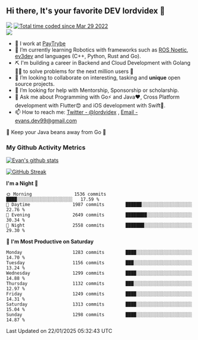 ## Hi there, It's your favorite DEV lordvidex 👋
<img src="https://komarev.com/ghpvc/?username=lordvidex&label=Views&color=blue&style=plastic" /> <a href="https://wakatime.com/@0e56db35-d16b-410a-acc0-4085055304bf"><img src="https://wakatime.com/badge/user/0e56db35-d16b-410a-acc0-4085055304bf.svg" alt="Total time coded since Mar 29 2022" /></a>  
![](https://github-profile-trophy.vercel.app/?username=lordvidex)
- 🔭 I work at [PayTrybe](https://www.paytrybe.com)
- 🌱 I’m currently learning Robotics with frameworks such as [ROS Noetic](ros.org), [ev3dev](www.ev3dev.org) and languages (C++, Python, Rust and Go).
- ⛏️ I'm building a career in Backend and Cloud Development with Golang 🧙🏼 to solve problems for the next million users 🤌
- 👯 I’m looking to collaborate on interesting, tasking and **unique** open source projects.
- 🤔 I’m looking for help with Mentorship, Sponsorship or scholarship.
- 💬 Ask me about Programming with Go⚡️ and Java❤️, Cross Platform development with Flutter😍 and iOS development with Swift🚀.
- 📫 How to reach me: [Twitter - @lordvidex](https://twitter.com/lordvidex) , [Email - evans.dev99@gmail.com](mailto:evans.dev99@gmail.com?body=Hello%20Evans,)
  
    
🎤 Keep your Java beans away from Go 🌚
  
  
### My Github Activity Metrics
<div>
<!-- <a href="https://github.com/lordvidex">
  <img src="https://github-readme-stats.vercel.app/api/top-langs/?username=lordvidex&theme=light" />
</a>    -->
<!-- [![Top Langs](https://github-readme-stats.vercel.app/api/top-langs/?username=lordvidex)](https://github.com/lordvidex/)  -->
<a href="https://github.com/lordvidex">
 <img src="https://github-readme-stats.vercel.app/api?username=lordvidex&show_icons=true&theme=light&line_height=27" alt="Evan's github stats"/>
</a>
</div>

[![GitHub Streak](https://github-readme-streak-stats.herokuapp.com?user=lordvidex&theme=github-dark&hide_border=true)](https://git.io/streak-stats)

<!--
  <a href="https://github.com/iampawan/FlutterExampleApps">
    <img align="center" src="https://github-readme-stats.vercel.app/api/pin/?username=iampawan&repo=FlutterExampleApps&theme=light" />

  </a>
  <a href="https://github.com/iampawan/VelocityX">
   <img align="center" src="https://github-readme-stats.vercel.app/api/pin/?username=iampawan&repo=VelocityX&theme=light" />
  </a>
-->
<!--START_SECTION:waka-->
**I'm a Night 🦉** 

```text
🌞 Morning                1536 commits        ████░░░░░░░░░░░░░░░░░░░░░   17.59 % 
🌆 Daytime                1987 commits        ██████░░░░░░░░░░░░░░░░░░░   22.76 % 
🌃 Evening                2649 commits        ████████░░░░░░░░░░░░░░░░░   30.34 % 
🌙 Night                  2558 commits        ███████░░░░░░░░░░░░░░░░░░   29.30 % 
```
📅 **I'm Most Productive on Saturday** 

```text
Monday                   1283 commits        ████░░░░░░░░░░░░░░░░░░░░░   14.70 % 
Tuesday                  1156 commits        ███░░░░░░░░░░░░░░░░░░░░░░   13.24 % 
Wednesday                1299 commits        ████░░░░░░░░░░░░░░░░░░░░░   14.88 % 
Thursday                 1132 commits        ███░░░░░░░░░░░░░░░░░░░░░░   12.97 % 
Friday                   1249 commits        ████░░░░░░░░░░░░░░░░░░░░░   14.31 % 
Saturday                 1313 commits        ████░░░░░░░░░░░░░░░░░░░░░   15.04 % 
Sunday                   1298 commits        ████░░░░░░░░░░░░░░░░░░░░░   14.87 % 
```



 Last Updated on 22/01/2025 05:32:43 UTC
<!--END_SECTION:waka-->
